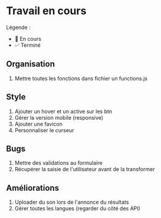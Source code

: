 # Travail en cours

Légende :  

- 🚀  En cours
- ✅  Terminé

## Organisation

1. Mettre toutes les fonctions dans fichier un functions.js  

## Style  

1. Ajouter un hover et un active sur les btn  
2. Gérer la version mobile (responsive)  
3. Ajouter une favicon  
4. Personnaliser le curseur  

## Bugs  

1. Mettre des validations au formulaire  
2. Récupérer la saisie de l'utilisateur avant de la transformer  

## Améliorations

1. Uploader du son lors de l'annonce du résultats  
2. Gérer toutes les langues (regarder du côté des API)  
